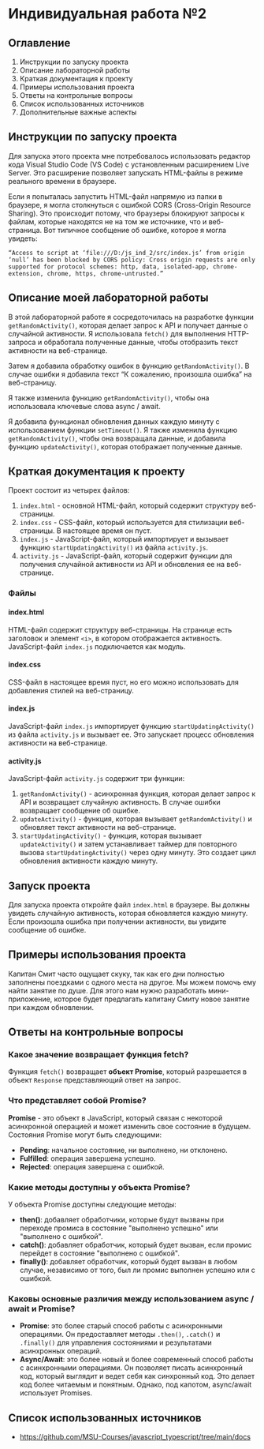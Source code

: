 # Индивидуальная работа №2

## Оглавление
1. Инструкции по запуску проекта
2. Описание лабораторной работы
3. Краткая документация к проекту
4. Примеры использования проекта
5. Ответы на контрольные вопросы
6. Список использованных источников
7. Дополнительные важные аспекты

## Инструкции по запуску проекта
Для запуска этого проекта мне потребовалось использовать редактор кода Visual Studio Code (VS Code) с установленным расширением Live Server. Это расширение позволяет запускать HTML-файлы в режиме реального времени в браузере.

Если я попыталась запустить HTML-файл напрямую из папки в браузере, я могла столкнуться с ошибкой CORS (Cross-Origin Resource Sharing). Это происходит потому, что браузеры блокируют запросы к файлам, которые находятся не на том же источнике, что и веб-страница. Вот типичное сообщение об ошибке, которое я могла увидеть:

`“Access to script at ‘file:///D:/js_ind_2/src/index.js’ from origin ‘null’ has been blocked by CORS policy: Cross origin requests are only supported for protocol schemes: http, data, isolated-app, chrome-extension, chrome, https, chrome-untrusted.”`

## Описание моей лабораторной работы
В этой лабораторной работе я сосредоточилась на разработке функции `getRandomActivity()`, которая делает запрос к API и получает данные о случайной активности. Я использовала `fetch()` для выполнения HTTP-запроса и обработала полученные данные, чтобы отобразить текст активности на веб-странице.

Затем я добавила обработку ошибок в функцию `getRandomActivity()`. В случае ошибки я добавила текст “К сожалению, произошла ошибка” на веб-страницу.

Я также изменила функцию `getRandomActivity()`, чтобы она использовала ключевые слова async / await.

Я добавила функционал обновления данных каждую минуту с использованием функции `setTimeout()`. Я также изменила функцию `getRandomActivity()`, чтобы она возвращала данные, и добавила функцию `updateActivity()`, которая отображает полученные данные.
## Краткая документация к проекту
Проект состоит из четырех файлов:

1. `index.html` - основной HTML-файл, который содержит структуру веб-страницы.
2. `index.css` - CSS-файл, который используется для стилизации веб-страницы. В настоящее время он пуст.
3. `index.js` - JavaScript-файл, который импортирует и вызывает функцию `startUpdatingActivity()` из файла `activity.js`.
4. `activity.js` - JavaScript-файл, который содержит функции для получения случайной активности из API и обновления ее на веб-странице.

### Файлы

#### index.html

HTML-файл содержит структуру веб-страницы. На странице есть заголовок и элемент `<i>`, в котором отображается активность. JavaScript-файл `index.js` подключается как модуль.

#### index.css

CSS-файл в настоящее время пуст, но его можно использовать для добавления стилей на веб-страницу.

#### index.js

JavaScript-файл `index.js` импортирует функцию `startUpdatingActivity()` из файла `activity.js` и вызывает ее. Это запускает процесс обновления активности на веб-странице.

#### activity.js

JavaScript-файл `activity.js` содержит три функции:

1. `getRandomActivity()` - асинхронная функция, которая делает запрос к API и возвращает случайную активность. В случае ошибки возвращает сообщение об ошибке.
2. `updateActivity()` - функция, которая вызывает `getRandomActivity()` и обновляет текст активности на веб-странице.
3. `startUpdatingActivity()` - функция, которая вызывает `updateActivity()` и затем устанавливает таймер для повторного вызова `startUpdatingActivity()` через одну минуту. Это создает цикл обновления активности каждую минуту.

## Запуск проекта

Для запуска проекта откройте файл `index.html` в браузере. Вы должны увидеть случайную активность, которая обновляется каждую минуту. Если произошла ошибка при получении активности, вы увидите сообщение об ошибке.

## Примеры использования проекта
Капитан Смит часто ощущает скуку, так как его дни полностью заполнены поездками с одного места на другое. Мы можем помочь ему найти занятие по душе.
Для этого нам нужно разработать мини-приложение, которое будет предлагать капитану Смиту новое занятие при каждом обновлении.

## Ответы на контрольные вопросы

### Какое значение возвращает функция fetch?

Функция `fetch()` возвращает **объект Promise**, который разрешается в объект `Response` представляющий ответ на запрос.

### Что представляет собой Promise?

**Promise** - это объект в JavaScript, который связан с некоторой асинхронной операцией и может изменить свое состояние в будущем. Состояния Promise могут быть следующими:
- **Pending**: начальное состояние, ни выполнено, ни отклонено.
- **Fulfilled**: операция завершена успешно.
- **Rejected**: операция завершена с ошибкой.

### Какие методы доступны у объекта Promise?

У объекта Promise доступны следующие методы:
- **then()**: добавляет обработчики, которые будут вызваны при переходе промиса в состояние "выполнено успешно" или "выполнено с ошибкой".
- **catch()**: добавляет обработчик, который будет вызван, если промис перейдет в состояние "выполнено с ошибкой".
- **finally()**: добавляет обработчик, который будет вызван в любом случае, независимо от того, был ли промис выполнен успешно или с ошибкой.

### Каковы основные различия между использованием async / await и Promise?

- **Promise**: это более старый способ работы с асинхронными операциями. Он предоставляет методы `.then()`, `.catch()` и `.finally()` для управления состояниями и результатами асинхронных операций.
- **Async/Await**: это более новый и более современный способ работы с асинхронными операциями. Он позволяет писать асинхронный код, который выглядит и ведет себя как синхронный код. Это делает код более читаемым и понятным. Однако, под капотом, async/await использует Promises.

## Список использованных источников
- https://github.com/MSU-Courses/javascript_typescript/tree/main/docs
